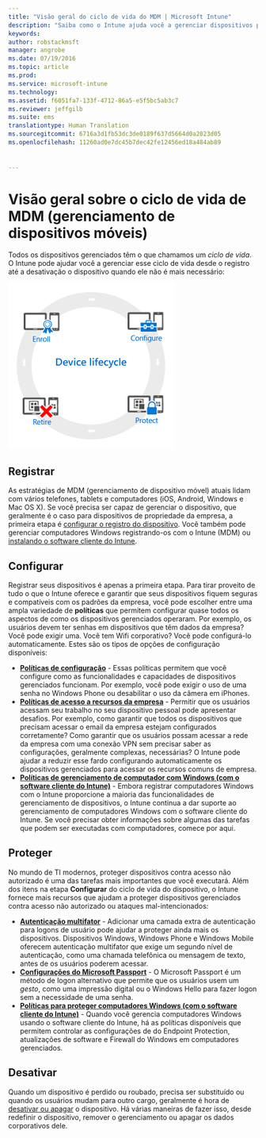 ```yaml
---
title: "Visão geral do ciclo de vida do MDM | Microsoft Intune"
description: "Saiba como o Intune ajuda você a gerenciar dispositivos por meio de seu ciclo de vida desde o registro até a configuração e desativação eventual."
keywords: 
author: robstackmsft
manager: angrobe
ms.date: 07/19/2016
ms.topic: article
ms.prod: 
ms.service: microsoft-intune
ms.technology: 
ms.assetid: f6051fa7-133f-4712-86a5-e5f5bc5ab3c7
ms.reviewer: jeffgilb
ms.suite: ems
translationtype: Human Translation
ms.sourcegitcommit: 6716a3d1fb53dc3de0189f637d5664d0a2023d05
ms.openlocfilehash: 11260ad0e7dc45b7dec42fe12456ed18a484ab89


---
```


# Visão geral sobre o ciclo de vida de MDM (gerenciamento de dispositivos móveis)

Todos os dispositivos gerenciados têm o que chamamos um *ciclo de vida*. O Intune pode ajudar você a gerenciar esse ciclo de vida desde o registro até a desativação o dispositivo quando ele não é mais necessário:

![O ciclo de vida do dispositivo](./media/device-lifecycle.png "the Intune device lifecycle")

## Registrar
As estratégias de MDM (gerenciamento de dispositivo móvel) atuais lidam com vários telefones, tablets e computadores (iOS, Android, Windows e Mac OS X). Se você precisa ser capaz de gerenciar o dispositivo, que geralmente é o caso para dispositivos de propriedade da empresa, a primeira etapa é [configurar o registro do dispositivo](enroll-devices-in-microsoft-intune.md). Você também pode gerenciar computadores Windows registrando-os com o Intune (MDM) ou [instalando o software cliente do Intune](manage-windows-pcs-with-microsoft-intune.md).

## Configurar
Registrar seus dispositivos é apenas a primeira etapa. Para tirar proveito de tudo o que o Intune oferece e garantir que seus dispositivos fiquem seguras e compatíveis com os padrões da empresa, você pode escolher entre uma ampla variedade de **políticas** que permitem configurar quase todos os aspectos de como os dispositivos gerenciados operaram. Por exemplo, os usuários devem ter senhas em dispositivos que têm dados da empresa? Você pode exigir uma. Você tem Wifi corporativo? Você pode configurá-lo automaticamente. Estes são os tipos de opções de configuração disponíveis:

- [**Políticas de configuração**](manage-settings-and-features-on-your-devices-with-microsoft-intune-policies.md) - Essas políticas permitem que você configure como as funcionalidades e capacidades de dispositivos gerenciados funcionam. Por exemplo, você pode exigir o uso de uma senha no Windows Phone ou desabilitar o uso da câmera em iPhones.
- [**Políticas de acesso a recursos da empresa**](enable-access-to-company-resources-with-microsoft-intune.md) - Permitir que os usuários acessam seu trabalho no seu dispositivo pessoal pode apresentar desafios. Por exemplo, como garantir que todos os dispositivos que precisam acessar o email da empresa estejam configurados corretamente? Como garantir que os usuários possam acessar a rede da empresa com uma conexão VPN sem precisar saber as configurações, geralmente complexas, necessárias? O Intune pode ajudar a reduzir esse fardo configurando automaticamente os dispositivos gerenciados para acessar os recursos comuns de empresa.
- [**Políticas de gerenciamento de computador com Windows (com o software cliente do Intune)**](common-windows-pc-management-tasks-with-the-microsoft-intune-computer-client.md) - Embora registrar computadores Windows com o Intune proporcione a maioria das funcionalidades de gerenciamento de dispositivos, o Intune continua a dar suporte ao gerenciamento de computadores Windows com o software cliente do Intune. Se você precisar obter informações sobre algumas das tarefas que podem ser executadas com computadores, comece por aqui.

## Proteger
No mundo de TI modernos, proteger dispositivos contra acesso não autorizado é uma das tarefas mais importantes que você executará. Além dos itens na etapa **Configurar** do ciclo de vida do dispositivo, o Intune fornece mais recursos que ajudam a proteger dispositivos gerenciados contra acesso não autorizado ou ataques mal-intencionados:
- [**Autenticação multifator**](protect-windows-devices-with-multi-factor-authentication.md) - Adicionar uma camada extra de autenticação para logons de usuário pode ajudar a proteger ainda mais os dispositivos. Dispositivos Windows, Windows Phone e Windows Mobile oferecem autenticação multifator que exige um segundo nível de autenticação, como uma chamada telefônica ou mensagem de texto, antes de os usuários poderem acessar.
- [**Configurações do Microsoft Passport**](control-microsoft-passport-settings-on-devices-with-microsoft-intune.md) - O Microsoft Passport é um método de logon alternativo que permite que os usuários usem um *gesto*, como uma impressão digital ou o Windows Hello para fazer logon sem a necessidade de uma senha.
- [**Políticas para proteger computadores Windows (com o software cliente do Intune)**](policies-to-protect-windows-pcs-in-microsoft-intune.md) - Quando você gerencia computadores Windows usando o software cliente do Intune, há as políticas disponíveis que permitem controlar as configurações de do Endpoint Protection, atualizações de software e Firewall do Windows em computadores gerenciados.

## Desativar
Quando um dispositivo é perdido ou roubado, precisa ser substituído ou quando os usuários mudam para outro cargo, geralmente é hora de [desativar ou apagar](use-remote-wipe-to-help-protect-data-using-microsoft-intune.md) o dispositivo. Há várias maneiras de fazer isso, desde redefinir o dispositivo, remover o gerenciamento ou apagar os dados corporativos dele.



<!--HONumber=Jul16_HO4-->


